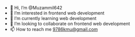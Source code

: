 - 👋 Hi, I’m @Muzammil642
- 👀 I’m interested in frontend web development
- 🌱 I’m currently learning web development
- 💞️ I’m looking to collaborate on frontend web development
- 📫 How to reach me 9786kmu@gmail.com

<!---
Muzammil642/Muzammil642 is a ✨ special ✨ repository because its `README.md` (this file) appears on your GitHub profile.
You can click the Preview link to take a look at your changes.
--->
